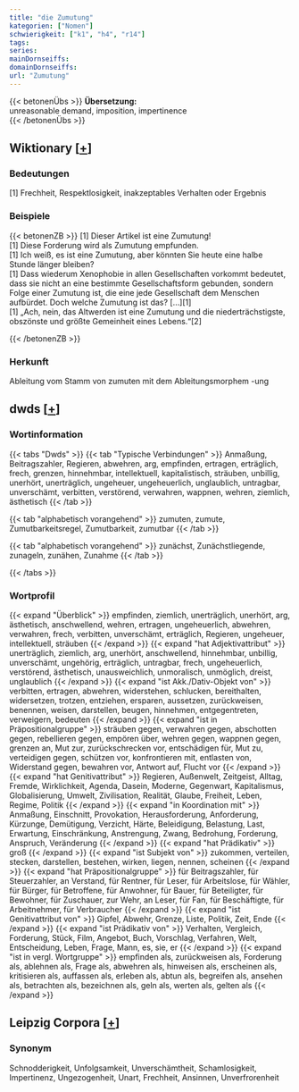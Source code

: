 ```yaml
---
title: "die Zumutung"
kategorien: ["Nomen"]
schwierigkeit: ["k1", "h4", "r14"]
tags:
series:
mainDornseiffs:
domainDornseiffs:
url: "Zumutung"
---
```


{{< betonenÜbs >}}
**Übersetzung:**  
unreasonable demand, imposition, impertinence  
{{< /betonenÜbs >}}

## Wiktionary [[+](https://de.wiktionary.org/wiki/Zumutung)]

### Bedeutungen
[1] Frechheit, Respektlosigkeit, inakzeptables Verhalten oder Ergebnis  

### Beispiele
{{< betonenZB >}}
[1] Dieser Artikel ist eine Zumutung!  
[1] Diese Forderung wird als Zumutung empfunden.  
[1] Ich weiß, es ist eine Zumutung, aber könnten Sie heute eine halbe Stunde länger bleiben?  
[1] Dass wiederum Xenophobie in allen Gesellschaften vorkommt bedeutet, dass sie nicht an eine bestimmte Gesellschaftsform gebunden, sondern Folge einer Zumutung ist, die eine jede Gesellschaft dem Menschen aufbürdet. Doch welche Zumutung ist das? […][1]  
[1] „Ach, nein, das Altwerden ist eine Zumutung und die niederträchstigste, obszönste und größte Gemeinheit eines Lebens.“[2]  

{{< /betonenZB >}}
### Herkunft
Ableitung vom Stamm von zumuten mit dem Ableitungsmorphem -ung  



## dwds [[+](https://www.dwds.de/wb/Zumutung)]

### Wortinformation
{{< tabs "Dwds" >}}
{{< tab "Typische Verbindungen" >}}
Anmaßung, Beitragszahler, Regieren, abwehren, arg, empfinden, ertragen, erträglich, frech, grenzen, hinnehmbar, intellektuell, kapitalistisch, sträuben, unbillig, unerhört, unerträglich, ungeheuer, ungeheuerlich, unglaublich, untragbar, unverschämt, verbitten, verstörend, verwahren, wappnen, wehren, ziemlich, ästhetisch
{{< /tab >}}

{{< tab "alphabetisch vorangehend" >}}
zumuten, zumute, Zumutbarkeitsregel, Zumutbarkeit, zumutbar
{{< /tab >}}

{{< tab "alphabetisch vorangehend" >}}
zunächst, Zunächstliegende, zunageln, zunähen, Zunahme
{{< /tab >}}

{{< /tabs >}}

### Wortprofil
{{< expand "Überblick" >}} empfinden, ziemlich, unerträglich, unerhört, arg, ästhetisch, anschwellend, wehren, ertragen, ungeheuerlich, abwehren, verwahren, frech, verbitten, unverschämt, erträglich, Regieren, ungeheuer, intellektuell, sträuben {{< /expand >}}
{{< expand "hat Adjektivattribut" >}} unerträglich, ziemlich, arg, unerhört, anschwellend, hinnehmbar, unbillig, unverschämt, ungehörig, erträglich, untragbar, frech, ungeheuerlich, verstörend, ästhetisch, unausweichlich, unmoralisch, unmöglich, dreist, unglaublich {{< /expand >}}
{{< expand "ist Akk./Dativ-Objekt von" >}} verbitten, ertragen, abwehren, widerstehen, schlucken, bereithalten, widersetzen, trotzen, entziehen, ersparen, aussetzen, zurückweisen, benennen, weisen, darstellen, beugen, hinnehmen, entgegentreten, verweigern, bedeuten {{< /expand >}}
{{< expand "ist in Präpositionalgruppe" >}} sträuben gegen, verwahren gegen, abschotten gegen, rebellieren gegen, empören über, wehren gegen, wappnen gegen, grenzen an, Mut zur, zurückschrecken vor, entschädigen für, Mut zu, verteidigen gegen, schützen vor, konfrontieren mit, entlasten von, Widerstand gegen, bewahren vor, Antwort auf, Flucht vor {{< /expand >}}
{{< expand "hat Genitivattribut" >}} Regieren, Außenwelt, Zeitgeist, Alltag, Fremde, Wirklichkeit, Agenda, Dasein, Moderne, Gegenwart, Kapitalismus, Globalisierung, Umwelt, Zivilisation, Realität, Glaube, Freiheit, Leben, Regime, Politik {{< /expand >}}
{{< expand "in Koordination mit" >}} Anmaßung, Einschnitt, Provokation, Herausforderung, Anforderung, Kürzunge, Demütigung, Verzicht, Härte, Beleidigung, Belastung, Last, Erwartung, Einschränkung, Anstrengung, Zwang, Bedrohung, Forderung, Anspruch, Veränderung {{< /expand >}}
{{< expand "hat Prädikativ" >}} groß {{< /expand >}}
{{< expand "ist Subjekt von" >}} zukommen, verteilen, stecken, darstellen, bestehen, wirken, liegen, nennen, scheinen {{< /expand >}}
{{< expand "hat Präpositionalgruppe" >}} für Beitragszahler, für Steuerzahler, an Verstand, für Rentner, für Leser, für Arbeitslose, für Wähler, für Bürger, für Betroffene, für Anwohner, für Bauer, für Beteiligter, für Bewohner, für Zuschauer, zur Wehr, an Leser, für Fan, für Beschäftigte, für Arbeitnehmer, für Verbraucher {{< /expand >}}
{{< expand "ist Genitivattribut von" >}} Gipfel, Abwehr, Grenze, Liste, Politik, Zeit, Ende {{< /expand >}}
{{< expand "ist Prädikativ von" >}} Verhalten, Vergleich, Forderung, Stück, Film, Angebot, Buch, Vorschlag, Verfahren, Welt, Entscheidung, Leben, Frage, Mann, es, sie, er {{< /expand >}}
{{< expand "ist in vergl. Wortgruppe" >}} empfinden als, zurückweisen als, Forderung als, ablehnen als, Frage als, abwehren als, hinweisen als, erscheinen als, kritisieren als, auffassen als, erleben als, abtun als, begreifen als, ansehen als, betrachten als, bezeichnen als, geln als, werten als, gelten als {{< /expand >}}

## Leipzig Corpora [[+](https://corpora.uni-leipzig.de/en/res?word=Zumutung&corpusId=deu_newscrawl-public_2018)]


### Synonym
Schnodderigkeit, Unfolgsamkeit, Unverschämtheit, Schamlosigkeit, Impertinenz, Ungezogenheit, Unart, Frechheit, Ansinnen, Unverfrorenheit

